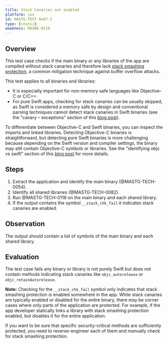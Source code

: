 ```yaml
---
title: Stack Canaries not enabled
platform: ios
id: MASTG-TEST-0x87-2
type: [static]
weakness: MASWE-0116
---
```


## Overview

This test case checks if the main binary or any libraries of the app are compiled without stack canaries and therefore lack [stack smashing protection](../../../Document/0x06i-Testing-Code-Quality-and-Build-Settings.md/#binary-protection-mechanisms), a common mitigation technique against buffer overflow attacks.

This test applies to all binaries and libraries:

- It is especially important for non-memory safe languages like Objective-C or C/C++.
- For pure Swift apps, checking for stack canaries can be usually skipped, as Swift is considered a memory safe by design and conventional parsing techniques cannot detect stack canaries in Swift binaries (see the "canary – exceptions" section of this [blog post](https://sensepost.com/blog/2021/on-ios-binary-protections/)).

To differentiate between Objective-C and Swift binaries, you can inspect the imports and linked libraries. Detecting Objective-C binaries is straightforward, but detecting pure Swift binaries is more challenging because depending on the Swift version and compiler settings, the binary may still contain Objective-C symbols or libraries. See the "identifying objc vs swift" section of this [blog post](https://sensepost.com/blog/2021/on-ios-binary-protections/) for more details.

## Steps

1. Extract the application and identify the main binary (@MASTG-TECH-0054).
2. Identify all shared libraries (@MASTG-TECH-0082).
3. Run @MASTG-TECH-0118 on the main binary and each shared library.
4. If the output contains the symbol `__stack_chk_fail` it indicates stack canaries are enabled.

## Observation

The output should contain a list of symbols of the main binary and each shared library.

## Evaluation

The test case fails any binary or library is not purely Swift but does not contain methods indicating stack canaries like `objc_autorelease` or `objc_retainAutorelease`.

**Note:** Checking for the `__stack_chk_fail` symbol only indicates that stack smashing protection is enabled somewhere in the app. While stack canaries are typically enabled or disabled for the entire binary, there may be corner cases where only parts of the application are protected. For example, if the app developer statically links a library with stack smashing protection enabled, but disables it for the entire application.

If you want to be sure that specific security-critical methods are sufficiently protected, you need to reverse-engineer each of them and manually check for stack smashing protection.
